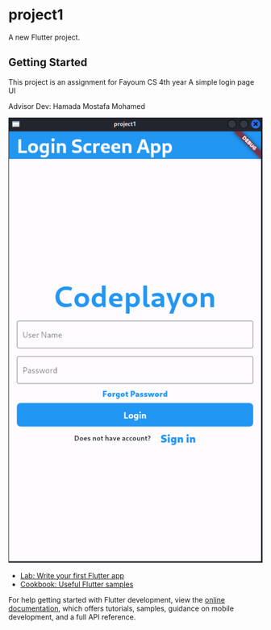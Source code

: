 # project1

A new Flutter project.

## Getting Started

This project is an assignment for Fayoum CS 4th year
A simple login page UI 

Advisor Dev: Hamada Mostafa Mohamed

![Login Page](https://github.com/Mohammed-ElZiny/Login_page/blob/d2cd3804cf318841bcae7bfe118cb5a8fe9e8555/login%20page.png)


- [Lab: Write your first Flutter app](https://docs.flutter.dev/get-started/codelab)
- [Cookbook: Useful Flutter samples](https://docs.flutter.dev/cookbook)

For help getting started with Flutter development, view the
[online documentation](https://docs.flutter.dev/), which offers tutorials,
samples, guidance on mobile development, and a full API reference.
